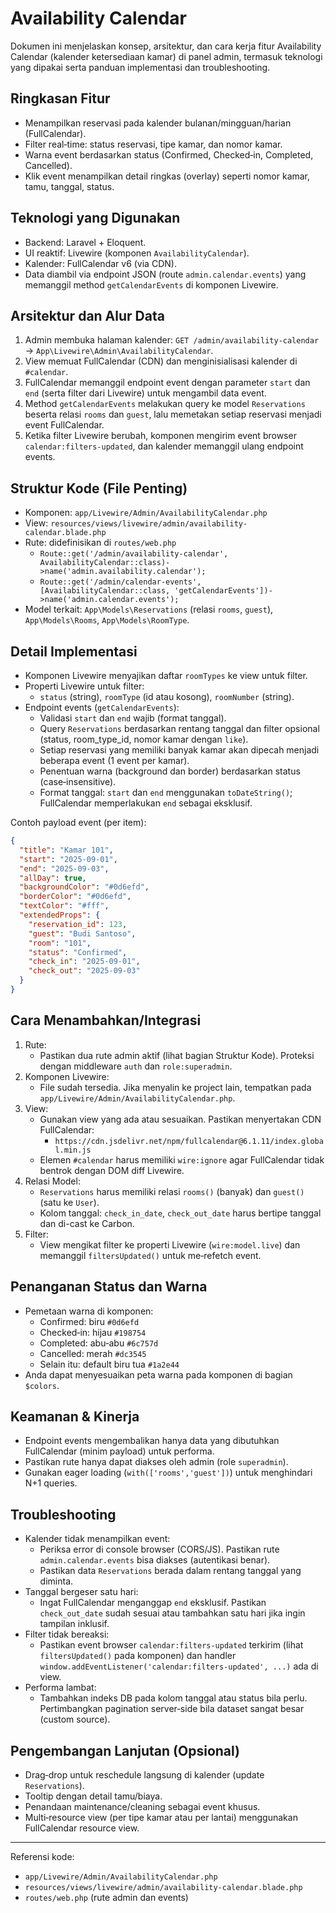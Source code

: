# Availability Calendar

Dokumen ini menjelaskan konsep, arsitektur, dan cara kerja fitur Availability Calendar (kalender ketersediaan kamar) di panel admin, termasuk teknologi yang dipakai serta panduan implementasi dan troubleshooting.

## Ringkasan Fitur
- Menampilkan reservasi pada kalender bulanan/mingguan/harian (FullCalendar).
- Filter real‑time: status reservasi, tipe kamar, dan nomor kamar.
- Warna event berdasarkan status (Confirmed, Checked‑in, Completed, Cancelled).
- Klik event menampilkan detail ringkas (overlay) seperti nomor kamar, tamu, tanggal, status.

## Teknologi yang Digunakan
- Backend: Laravel + Eloquent.
- UI reaktif: Livewire (komponen `AvailabilityCalendar`).
- Kalender: FullCalendar v6 (via CDN).
- Data diambil via endpoint JSON (route `admin.calendar.events`) yang memanggil method `getCalendarEvents` di komponen Livewire.

## Arsitektur dan Alur Data
1. Admin membuka halaman kalender: `GET /admin/availability-calendar` → `App\Livewire\Admin\AvailabilityCalendar`.
2. View memuat FullCalendar (CDN) dan menginisialisasi kalender di `#calendar`.
3. FullCalendar memanggil endpoint event dengan parameter `start` dan `end` (serta filter dari Livewire) untuk mengambil data event.
4. Method `getCalendarEvents` melakukan query ke model `Reservations` beserta relasi `rooms` dan `guest`, lalu memetakan setiap reservasi menjadi event FullCalendar.
5. Ketika filter Livewire berubah, komponen mengirim event browser `calendar:filters-updated`, dan kalender memanggil ulang endpoint events.

## Struktur Kode (File Penting)
- Komponen: `app/Livewire/Admin/AvailabilityCalendar.php`
- View: `resources/views/livewire/admin/availability-calendar.blade.php`
- Rute: didefinisikan di `routes/web.php`
  - `Route::get('/admin/availability-calendar', AvailabilityCalendar::class)->name('admin.availability.calendar');`
  - `Route::get('/admin/calendar-events', [AvailabilityCalendar::class, 'getCalendarEvents'])->name('admin.calendar.events');`
- Model terkait: `App\Models\Reservations` (relasi `rooms`, `guest`), `App\Models\Rooms`, `App\Models\RoomType`.

## Detail Implementasi
- Komponen Livewire menyajikan daftar `roomTypes` ke view untuk filter.
- Properti Livewire untuk filter:
  - `status` (string), `roomType` (id atau kosong), `roomNumber` (string).
- Endpoint events (`getCalendarEvents`):
  - Validasi `start` dan `end` wajib (format tanggal).
  - Query `Reservations` berdasarkan rentang tanggal dan filter opsional (status, room_type_id, nomor kamar dengan `like`).
  - Setiap reservasi yang memiliki banyak kamar akan dipecah menjadi beberapa event (1 event per kamar).
  - Penentuan warna (background dan border) berdasarkan status (case‑insensitive).
  - Format tanggal: `start` dan `end` menggunakan `toDateString()`; FullCalendar memperlakukan `end` sebagai eksklusif.

Contoh payload event (per item):
```json
{
  "title": "Kamar 101",
  "start": "2025-09-01",
  "end": "2025-09-03",
  "allDay": true,
  "backgroundColor": "#0d6efd",
  "borderColor": "#0d6efd",
  "textColor": "#fff",
  "extendedProps": {
    "reservation_id": 123,
    "guest": "Budi Santoso",
    "room": "101",
    "status": "Confirmed",
    "check_in": "2025-09-01",
    "check_out": "2025-09-03"
  }
}
```

## Cara Menambahkan/Integrasi
1. Rute:
   - Pastikan dua rute admin aktif (lihat bagian Struktur Kode). Proteksi dengan middleware `auth` dan `role:superadmin`.
2. Komponen Livewire:
   - File sudah tersedia. Jika menyalin ke project lain, tempatkan pada `app/Livewire/Admin/AvailabilityCalendar.php`.
3. View:
   - Gunakan view yang ada atau sesuaikan. Pastikan menyertakan CDN FullCalendar:
     - `https://cdn.jsdelivr.net/npm/fullcalendar@6.1.11/index.global.min.js`
   - Elemen `#calendar` harus memiliki `wire:ignore` agar FullCalendar tidak bentrok dengan DOM diff Livewire.
4. Relasi Model:
   - `Reservations` harus memiliki relasi `rooms()` (banyak) dan `guest()` (satu ke `User`).
   - Kolom tanggal: `check_in_date`, `check_out_date` harus bertipe tanggal dan di-cast ke Carbon.
5. Filter:
   - View mengikat filter ke properti Livewire (`wire:model.live`) dan memanggil `filtersUpdated()` untuk me‑refetch event.

## Penanganan Status dan Warna
- Pemetaan warna di komponen:
  - Confirmed: biru `#0d6efd`
  - Checked‑in: hijau `#198754`
  - Completed: abu‑abu `#6c757d`
  - Cancelled: merah `#dc3545`
  - Selain itu: default biru tua `#1a2e44`
- Anda dapat menyesuaikan peta warna pada komponen di bagian `$colors`.

## Keamanan & Kinerja
- Endpoint events mengembalikan hanya data yang dibutuhkan FullCalendar (minim payload) untuk performa.
- Pastikan rute hanya dapat diakses oleh admin (role `superadmin`).
- Gunakan eager loading (`with(['rooms','guest'])`) untuk menghindari N+1 queries.

## Troubleshooting
- Kalender tidak menampilkan event:
  - Periksa error di console browser (CORS/JS). Pastikan rute `admin.calendar.events` bisa diakses (autentikasi benar).
  - Pastikan data `Reservations` berada dalam rentang tanggal yang diminta.
- Tanggal bergeser satu hari:
  - Ingat FullCalendar menganggap `end` eksklusif. Pastikan `check_out_date` sudah sesuai atau tambahkan satu hari jika ingin tampilan inklusif.
- Filter tidak bereaksi:
  - Pastikan event browser `calendar:filters-updated` terkirim (lihat `filtersUpdated()` pada komponen) dan handler `window.addEventListener('calendar:filters-updated', ...)` ada di view.
- Performa lambat:
  - Tambahkan indeks DB pada kolom tanggal atau status bila perlu. Pertimbangkan pagination server‑side bila dataset sangat besar (custom source).

## Pengembangan Lanjutan (Opsional)
- Drag‑drop untuk reschedule langsung di kalender (update `Reservations`).
- Tooltip dengan detail tamu/biaya.
- Penandaan maintenance/cleaning sebagai event khusus.
- Multi‑resource view (per tipe kamar atau per lantai) menggunakan FullCalendar resource view.

---

Referensi kode:
- `app/Livewire/Admin/AvailabilityCalendar.php`
- `resources/views/livewire/admin/availability-calendar.blade.php`
- `routes/web.php` (rute admin dan events)
